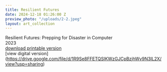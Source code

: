 ```yaml
---
title: Resilient Futures
date: 2024-12-18 01:26:00 Z
preview_photo: "/uploads/2-2.jpeg"
layout: art_collection
---
```


Resilient Futures: Prepping for Disaster in Computer <br>
2023 <br>
[download printable version](https://drive.google.com/file/d/1VQ31q_CtE3CZr8Gc_XxJcUVvuC0fbME-/view?usp=sharing) <br>
[view digital version] (https://drive.google.com/file/d/1R9Se8FFETQSIKWzGJCpBzjhWv9N3IL2X/view?usp=sharing)


